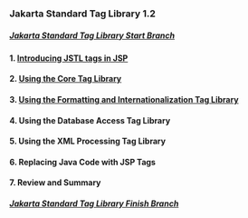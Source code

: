 ### Jakarta Standard Tag Library 1.2


##### [Jakarta Standard Tag Library Start Branch](https://github.com/NicorDesigns/javawebdevcourse/tree/j2ee8web-jstl-start)

#### 1. [Introducing JSTL tags in JSP](jee8jstlintro.md)

#### 2. [Using the Core Tag Library](jee8jstlcore.md)

#### 3. [Using the Formatting and Internationalization Tag Library](jee8jstlfmt.md) 

#### 4. Using the Database Access Tag Library

#### 5. Using the XML Processing Tag Library

#### 6. Replacing Java Code with JSP Tags

#### 7. Review and Summary

				
##### [Jakarta Standard Tag Library Finish Branch](https://github.com/NicorDesigns/javawebdevcourse/tree/j2ee8web-jstl-finish)

    

